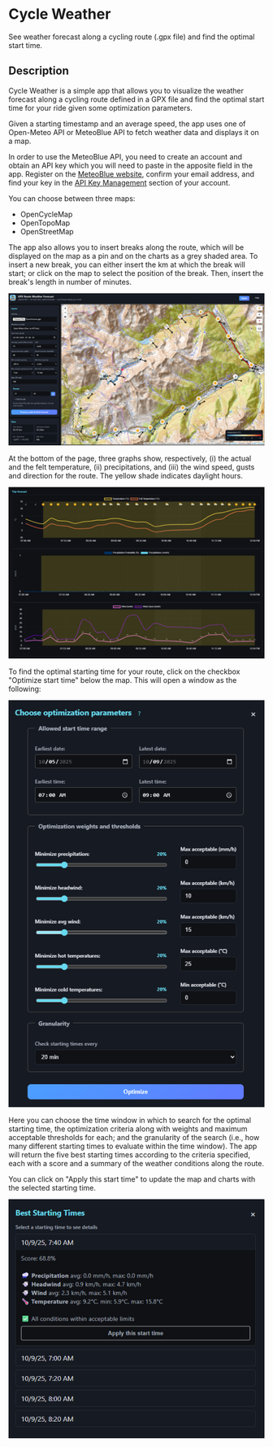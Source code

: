 # Cycle Weather
See weather forecast along a cycling route (.gpx file) and find the optimal start time.

## Description
Cycle Weather is a simple app that allows you to visualize the weather forecast along a cycling route defined in a GPX file and find the optimal start time for your ride given some optimization parameters.

Given a starting timestamp and an average speed, the app uses one of Open-Meteo API or MeteoBlue API to fetch weather data and displays it on a map.

In order to use the MeteoBlue API, you need to create an account and obtain an API key which you will need to paste in the apposite field in the app.
Register on the [MeteoBlue website](https://www.meteoblue.com/en/weather-api), confirm your email address, and find your key in the [API Key Management](https://www.meteoblue.com/en/weather-api/apikey/index) section of your account.

You can choose between three maps:
* OpenCycleMap
* OpenTopoMap
* OpenStreetMap

The app also allows you to insert breaks along the route, which will be displayed on the map as a pin and on the charts as a grey shaded area. To insert a new break, you can either insert the km at which the break will start; or click on the map to select the position of the break. Then, insert the break's length in number of minutes.

![Demo map example](./assets/screenshot_map.png)

At the bottom of the page, three graphs show, respectively, (i) the actual and the felt temperature, (ii) precipitations, and (iii) the wind speed, gusts and direction for the route. The yellow shade indicates daylight hours.

![Demo charts example](./assets/screenshot_charts.png)

To find the optimal starting time for your route, click on the checkbox "Optimize start time" below the map. This will open a window as the following:

![Optimization example](./assets/screenshot_optimization.png)

Here you can choose the time window in which to search for the optimal starting time, the optimization criteria along with weights and maximum acceptable thresholds for each; and the granularity of the search (i.e., how many different starting times to evaluate within the time window).
The app will return the five best starting times according to the criteria specified, each with a score and a summary of the weather conditions along the route.

You can click on "Apply this start time" to update the map and charts with the selected starting time.

![Best starting time example](./assets/screenshot_besttimes.png)